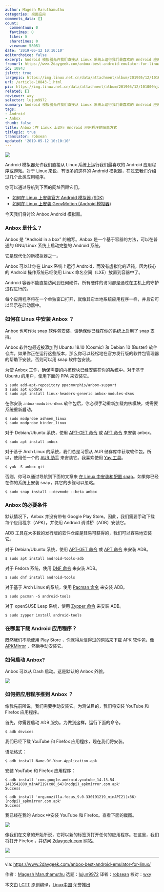 ```yaml
---
author: Magesh Maruthamuthu
categories: 桌面应用
comments_data: []
count:
  commentnum: 0
  favtimes: 0
  likes: 0
  sharetimes: 0
  viewnum: 58051
date: '2019-05-12 10:10:10'
editorchoice: false
excerpt: Android 模拟器允许我们直接从 Linux 系统上运行我们最喜欢的 Android 应用程序或游戏。
fromurl: https://www.2daygeek.com/anbox-best-android-emulator-for-linux/
id: 10843
islctt: true
largepic: https://img.linux.net.cn/data/attachment/album/201905/12/101000hjzy2gyjwkx05jdg.jpg
url: /article-10843-1.html
pic: https://img.linux.net.cn/data/attachment/album/201905/12/101000hjzy2gyjwkx05jdg.jpg.thumb.jpg
related: []
reviewer: wxy
selector: lujun9972
summary: Android 模拟器允许我们直接从 Linux 系统上运行我们最喜欢的 Android 应用程序或游戏。
tags:
- Android
- Anbox
thumb: false
title: Anbox：在 Linux 上运行 Android 应用程序的简单方式
titlepic: true
translator: robsean
updated: '2019-05-12 10:10:10'
---
```


![](/data/attachment/album/201905/12/101000hjzy2gyjwkx05jdg.jpg)


Android 模拟器允许我们直接从 Linux 系统上运行我们最喜欢的 Android 应用程序或游戏。对于 Linux 来说，有很多的这样的 Android 模拟器，在过去我们介绍过几个此类应用程序。


你可以通过导航到下面的网址回顾它们。


* [如何在 Linux 上安装官方 Android 模拟器 (SDK)](https://www.2daygeek.com/install-configure-sdk-android-emulator-on-linux/)
* [如何在 Linux 上安装 GenyMotion (Android 模拟器)](https://www.2daygeek.com/install-genymotion-android-emulator-on-ubuntu-debian-fedora-arch-linux/)


今天我们将讨论 Anbox Android 模拟器。


### Anbox 是什么？


Anbox 是 “Android in a box” 的缩写。Anbox 是一个基于容器的方法，可以在普通的 GNU/Linux 系统上启动完整的 Android 系统。


它是现代化的新模拟器之一。


Anbox 可以让你在 Linux 系统上运行 Android，而没有虚拟化的迟钝，因为核心的 Android 操作系统已经使用 Linux 命名空间（LXE）放置到容器中了。


Android 容器不能直接访问到任何硬件，所有硬件的访问都是通过在主机上的守护进程进行的。


每个应用程序将在一个单独窗口打开，就像其它本地系统应用程序一样，并且它可以显示在启动器中。


### 如何在 Linux 中安装 Anbox ？


Anbox 也可作为 snap 软件包安装，请确保你已经在你的系统上启用了 snap 支持。


Anbox 软件包最近被添加到 Ubuntu 18.10 (Cosmic) 和 Debian 10 (Buster) 软件仓库。如果你正在运行这些版本，那么你可以轻松地在官方发行版的软件包管理器的帮助下安装。否则可以用 snap 软件包安装。


为使 Anbox 工作，确保需要的内核模块已经安装在你的系统中。对于基于 Ubuntu 的用户，使用下面的 PPA 来安装它。



```
$ sudo add-apt-repository ppa:morphis/anbox-support
$ sudo apt update
$ sudo apt install linux-headers-generic anbox-modules-dkms
```

在你安装 `anbox-modules-dkms` 软件包后，你必须手动重新加载内核模块，或需要系统重新启动。



```
$ sudo modprobe ashmem_linux
$ sudo modprobe binder_linux
```

对于 Debian/Ubuntu 系统，使用 [APT-GET 命令](https://www.2daygeek.com/apt-get-apt-cache-command-examples-manage-packages-debian-ubuntu-systems/) 或 [APT 命令](https://www.2daygeek.com/apt-command-examples-manage-packages-debian-ubuntu-systems/) 来安装 anbox。



```
$ sudo apt install anbox
```

对于基于 Arch Linux 的系统，我们总是习惯从 AUR 储存库中获取软件包。所以，使用任一个的 [AUR 助手](https://www.2daygeek.com/category/aur-helper/) 来安装它。我喜欢使用 [Yay 工具](https://www.2daygeek.com/install-yay-yet-another-yogurt-aur-helper-on-arch-linux/)。



```
$ yuk -S anbox-git
```

否则，你可以通过导航到下面的文章来 [在 Linux 中安装和配置 snap](https://www.2daygeek.com/linux-snap-package-manager-ubuntu/)。如果你已经在你的系统上安装 snap，其它的步骤可以忽略。



```
$ sudo snap install --devmode --beta anbox
```

### Anbox 的必要条件


默认情况下，Anbox 并没有带有 Google Play Store。因此，我们需要手动下载每个应用程序（APK），并使用 Android 调试桥（ADB）安装它。


ADB 工具在大多数的发行版的软件仓库是轻易可获得的，我们可以容易地安装它。


对于 Debian/Ubuntu 系统，使用 [APT-GET 命令](https://www.2daygeek.com/apt-get-apt-cache-command-examples-manage-packages-debian-ubuntu-systems/) 或 [APT 命令](https://www.2daygeek.com/apt-command-examples-manage-packages-debian-ubuntu-systems/) 来安装 ADB。



```
$ sudo apt install android-tools-adb
```

对于 Fedora 系统，使用 [DNF 命令](https://www.2daygeek.com/dnf-command-examples-manage-packages-fedora-system/) 来安装 ADB。



```
$ sudo dnf install android-tools
```

对于基于 Arch Linux 的系统，使用 [Pacman 命令](https://www.2daygeek.com/pacman-command-examples-manage-packages-arch-linux-system/) 来安装 ADB。



```
$ sudo pacman -S android-tools
```

对于 openSUSE Leap 系统，使用 [Zypper 命令](https://www.2daygeek.com/zypper-command-examples-manage-packages-opensuse-system/) 来安装 ADB。



```
$ sudo zypper install android-tools
```

### 在哪里下载 Android 应用程序？


既然我们不能使用 Play Store ，你就得从信得过的网站来下载 APK 软件包，像 [APKMirror](https://www.apkmirror.com/) ，然后手动安装它。


### 如何启动 Anbox?


Anbox 可以从 Dash 启动。这是默认的 Anbox 外貌。


![](/data/attachment/album/201905/12/101013pxvqb175e14gtrxy.jpg)


### 如何把应用程序推到 Anbox ？


像我先前所说，我们需要手动安装它。为测试目的，我们将安装 YouTube 和 Firefox 应用程序。


首先，你需要启动 ADB 服务。为做到这样，运行下面的命令。



```
$ adb devices
```

我们已经下载 YouTube 和 Firefox 应用程序，现在我们将安装。


语法格式：



```
$ adb install Name-Of-Your-Application.apk
```

安装 YouTube 和 Firefox 应用程序：



```
$ adb install 'com.google.android.youtube_14.13.54-1413542800_minAPI19(x86_64)(nodpi)_apkmirror.com.apk'
Success

$ adb install 'org.mozilla.focus_9.0-330191219_minAPI21(x86)(nodpi)_apkmirror.com.apk'
Success
```

我已经在我的 Anbox 中安装 YouTube 和 Firefox。查看下面的截图。


![](/data/attachment/album/201905/12/101014ovzo0qxvvpe8ve1v.jpg)


像我们在文章的开始所说，它将以新的标签页打开任何的应用程序。在这里，我们将打开 Firefox ，并访问 [2daygeek.com](https://www.2daygeek.com/) 网站。


![](/data/attachment/album/201905/12/101016n6uw5gd0q2h6iz02.jpg)




---


via: <https://www.2daygeek.com/anbox-best-android-emulator-for-linux/>


作者：[Magesh Maruthamuthu](https://www.2daygeek.com/author/magesh/) 选题：[lujun9972](https://github.com/lujun9972) 译者：[robsean](https://github.com/robsean) 校对：[wxy](https://github.com/wxy)


本文由 [LCTT](https://github.com/LCTT/TranslateProject) 原创编译，[Linux中国](https://linux.cn/) 荣誉推出